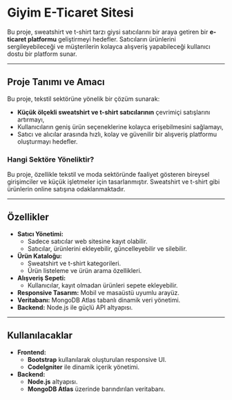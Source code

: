 # Giyim E-Ticaret Sitesi

Bu proje, sweatshirt ve t-shirt tarzı giysi satıcılarını bir araya getiren bir **e-ticaret platformu** geliştirmeyi hedefler. Satıcıların ürünlerini sergileyebileceği ve müşterilerin kolayca alışveriş yapabileceği kullanıcı dostu bir platform sunar.

---

## Proje Tanımı ve Amacı
Bu proje, tekstil sektörüne yönelik bir çözüm sunarak:
- **Küçük ölçekli sweatshirt ve t-shirt satıcılarının** çevrimiçi satışlarını artırmayı,
- Kullanıcıların geniş ürün seçeneklerine kolayca erişebilmesini sağlamayı,
- Satıcı ve alıcılar arasında hızlı, kolay ve güvenilir bir alışveriş platformu oluşturmayı hedefler.

### Hangi Sektöre Yöneliktir?
Bu proje, özellikle tekstil ve moda sektöründe faaliyet gösteren bireysel girişimciler ve küçük işletmeler için tasarlanmıştır. Sweatshirt ve t-shirt gibi ürünlerin online satışına odaklanmaktadır.

---

## Özellikler
- **Satıcı Yönetimi:**
  - Sadece satıcılar web sitesine kayıt olabilir.
  - Satıcılar, ürünlerini ekleyebilir, güncelleyebilir ve silebilir.
- **Ürün Kataloğu:**
  - Sweatshirt ve t-shirt kategorileri.
  - Ürün listeleme ve ürün arama özellikleri.
- **Alışveriş Sepeti:**
  - Kullanıcılar, kayıt olmadan ürünleri sepete ekleyebilir.
- **Responsive Tasarım:** Mobil ve masaüstü uyumlu arayüz.
- **Veritabanı:** MongoDB Atlas tabanlı dinamik veri yönetimi.
- **Backend:** Node.js ile güçlü API altyapısı.

---

## Kullanılacaklar
- **Frontend:**
  - **Bootstrap** kullanılarak oluşturulan responsive UI.
  - **CodeIgniter** ile dinamik içerik yönetimi.
- **Backend:**
  - **Node.js** altyapısı.
  - **MongoDB Atlas** üzerinde barındırılan veritabanı.

